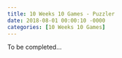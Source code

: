 ```yaml
---
title: 10 Weeks 10 Games - Puzzler
date: 2018-08-01 00:00:10 -0000
categories: [10 Weeks 10 Games]
---
```

To be completed...